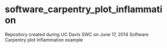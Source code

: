 software_carpentry_plot_inflammation
====================================
Repository created during UC Davis SWC on June 17, 2014
Software Carpentry plot Inflammation example

